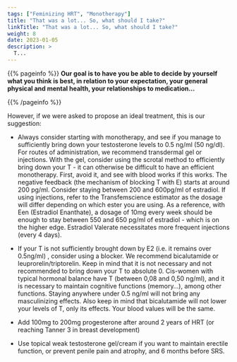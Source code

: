 ```yaml
---
tags: ["Feminizing HRT", "Monotherapy"]
title: "That was a lot... So, what should I take?"
linkTitle: "That was a lot... So, what should I take?"
weight: 8
date: 2023-01-05
description: >
  T...
---
```


{{% pageinfo %}}
**Our goal is to have you be able to decide by yourself what you think is best, in relation to your expectation, your general physical and mental health, your relationships to medication…**

{{% /pageinfo %}}



However, if we were asked to propose an ideal treatment, this is our suggestion:

- Always consider starting with monotherapy, and see if you manage to sufficiently bring down your testosterone levels to 0.5 ng/ml (50 ng/dl). For routes of administration, we recommend transdermal gel or injections. With the gel, consider using the scrotal method to efficiently bring down your T - it can otherwise be difficult to have an efficient monotherapy. First, avoid it, and see with blood works if this works. The negative feedback (the mechanism of blocking T with E) starts at around 200 pg/ml. Consider staying between 200 and 600pg/ml of estradiol. If using injections, refer to the Transfemscience estimator as the dosage will differ depending on which ester you are using. As a reference, with Een (Estradiol Enanthate), a dosage of 10mg every week should be enough to stay between 550 and 650 pg/ml of estradiol - which is on the higher edge. Estradiol Valerate necessitates more frequent injections (every 4 days).

- If your T is not sufficiently brought down by E2 (i.e. it remains over 0.5ng/ml) , consider using a blocker. We recommend bicalutamide or leuprorelin/triptorelin. Keep in mind that it is not necessary and not recommended to bring down your T to absolute 0. Cis-women with typical hormonal balance have T (between 0,08 and 0,50 ng/ml), and it is necessary to maintain cognitive functions (memory…), among other functions. Staying anywhere under 0.5 ng/ml will not bring any masculinizing effects. Also keep in mind that bicalutamide will not lower your levels of T, only its effects. Your blood values will be the same.

- Add 100mg to 200mg progesterone after around 2 years of HRT (or reaching Tanner 3 in breast development)

- Use topical weak testosterone gel/cream if you want to maintain erectile function, or prevent penile pain and atrophy, and 6 months before SRS.